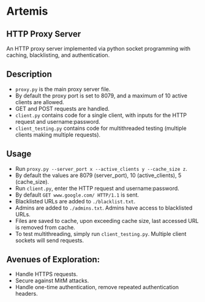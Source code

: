 # Artemis
## HTTP Proxy Server
An HTTP proxy server implemented via python socket programming with caching, blacklisting, and authentication.

## Description 
- `proxy.py` is the main proxy server file. 
- By default the proxy port is set to 8079, and a maximum of 10 active clients are allowed.
- GET and POST requests are handled.
- `client.py` contains code for a single client, with inputs for the HTTP request and username:password.
- `client_testing.py` contains code for multithreaded testing (multiple clients making multiple requests).

## Usage
- Run `proxy.py --server_port x --active_clients y --cache_size z`.
- By default the values are 8079 (server_port), 10 (active_clients), 5 (cache_size).
- Run `client.py`, enter the HTTP request and username:password.
- By default `GET www.google.com/ HTTP/1.1` is sent.
- Blacklisted URLs are added to `./blacklist.txt`.
- Admins are added to `./admins.txt`. Admins have access to blacklisted URLs.
- Files are saved to cache, upon exceeding cache size, last accessed URL is removed from cache.
- To test multithreading, simply run `client_testing.py`. Multiple client sockets will send requests.

## Avenues of Exploration:
- Handle HTTPS requests.
- Secure against MitM attacks.
- Handle one-time authentication, remove repeated authentication headers.
